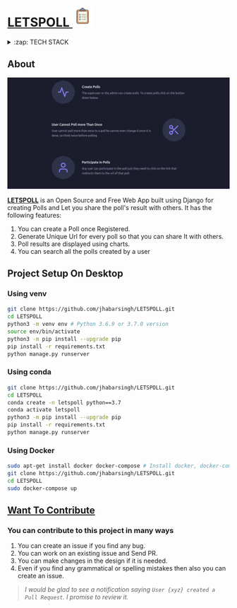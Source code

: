 # [LETSPOLL <img width="45px" src="https://github.com/jhabarsingh/LETSPOLL/blob/master/static/img/survey.png?raw=true" />](https://letpoll.herokuapp.com/)


<details>
  <summary>:zap: TECH STACK</summary>
  <br/>
  <div style="display:flex;justify-content:space-around">
    <img  title="Django" src="https://icon-library.com/images/django-icon/django-icon-0.jpg" width="50px" height="50px" style="margin-right:5px;" />
    <img title="Heroku"  src="https://www.thedevcoach.co.uk/wp-content/uploads/2020/04/heroku.png" height="50px"  style="margin-right:5px;"/> 
    <img  title="Docker" src="https://pbs.twimg.com/profile_images/1273307847103635465/lfVWBmiW_400x400.png" height="50px" style="margin-right:5px;" />
    <img  title="Tailwind css" src="https://cms-assets.tutsplus.com/uploads/users/30/posts/34128/preview_image/tailwindcss-pre.png" height="50px" style="margin-right:5px;" />
  </div>
</details>

## About

![Website Demo](https://github.com/jhabarsingh/LETSPOLL/blob/master/static/img/home.gif?raw=true)
 
[**LETSPOLL**](https://letpoll.herokuapp.com/)  is an Open Source and Free Web App built using Django for creating Polls and Let you share the poll's result with others.
It has the following features:
  1. You can create a Poll once Registered.
  2. Generate Unique Url for every poll so that you can share It with others.
  3. Poll results are displayed using charts.
  4. You can search all the polls created by a user

## Project Setup On Desktop

### Using venv
```bash
git clone https://github.com/jhabarsingh/LETSPOLL.git 
cd LETSPOLL
python3 -m venv env # Python 3.6.9 or 3.7.0 version 
source env/bin/activate
python3 -m pip install --upgrade pip
pip install -r requirements.txt
python manage.py runserver
```

### Using conda
```bash
git clone https://github.com/jhabarsingh/LETSPOLL.git
cd LETSPOLL
conda create -n letspoll python==3.7 
conda activate letspoll
python3 -m pip install --upgrade pip
pip install -r requirements.txt
python manage.py runserver
```

### Using Docker

```bash
sudo apt-get install docker docker-compose # Install docker, docker-compose on linux
git clone https://github.com/jhabarsingh/LETSPOLL.git
cd LETSPOLL
sudo docker-compose up
```


## [Want To Contribute](https://medium.com/mindsdb/contributing-to-an-open-source-project-how-to-get-started-6ba812301738)
### You can contribute to this project in many ways
 1. You can create an issue if you find any bug.
 2. You can work on an existing issue and Send PR.
 3. You can make changes in the design if it is needed.
 4. Even if you find any grammatical or spelling mistakes then also you can create an issue.

> *I would be glad to see a notification saying `User {xyz} created a Pull Request`.
I promise to review it.*
